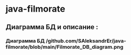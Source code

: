 # java-filmorate
## Диаграмма БД и описание :

### Диаграмма БД /github.com/SAleksandrEr/java-filmorate/blob/main/Filmorate_DB_diagram.png

